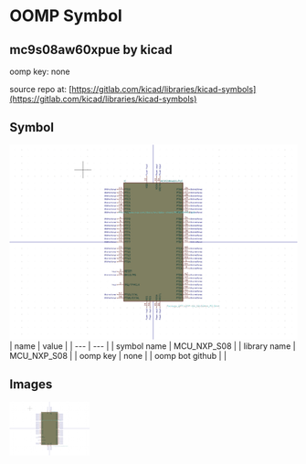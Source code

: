 # OOMP Symbol  
## mc9s08aw60xpue  by kicad  
  
oomp key: none  
  
source repo at: [https://gitlab.com/kicad/libraries/kicad-symbols](https://gitlab.com/kicad/libraries/kicad-symbols)  
## Symbol  
  
[![working.png](working_600.png)](working.png)  
| name | value | 
| --- | --- | 
| symbol name | MCU_NXP_S08 | 
| library name | MCU_NXP_S08 | 
| oomp key | none | 
| oomp bot github |  | 
## Images  
  
[![working.png](working_140.png)](working.png)  
